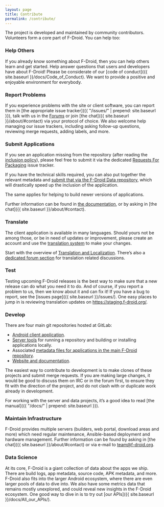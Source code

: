 ```yaml
---
layout: page
title: Contribute
permalink: /contribute/
---
```

The project is developed and maintained by community contributors. Volunteers form a core part of F-Droid.  You can help too:

### Help Others

If you already know something about F-Droid, then you can help others learn and
get started.  Help answer questions that users and developers have about
F-Droid!  Please be considerate of our [code of conduct]({{ site.baseurl
}}/docs/Code_of_Conduct).  We want to provide a positive and enjoyable
environment for everybody.

### Report Problems

If you experience problems with the site or client software, you can report them
in [the appropriate issue tracker]({{ "/issues/" | prepend: site.baseurl }}),
talk with us in the [Forums](https://forum.f-droid.org/) or join [the chat]({{ site.baseurl }}/about/#contact)
via your protocol of choice.
We also welcome help managing our issue trackers, including asking follow-up
questions, reviewing merge requests, adding labels, and more.

### Submit Applications

If you see an application missing from the repository (after reading the
[inclusion policy](../docs/Inclusion_Policy)), please feel free to submit it via
the dedicated [Requests For Packaging](https://gitlab.com/fdroid/rfp/issues)
issue tracker.

If you have the technical skills required, you can also put together the
relevant metadata and
[submit that via the F-Droid Data repository](https://gitlab.com/fdroid/fdroiddata/blob/master/CONTRIBUTING.md),
which will drastically speed up the inclusion of the application.

The same applies for helping to build newer versions of applications.

Further information can be found in [the documentation](../docs), or by asking
in [the chat]({{ site.baseurl }}/about/#contact).

### Translate

The client application is available in many languages. Should yours not be among
those, or be in need of updates or improvement, please create an account and use
the [translation system](https://hosted.weblate.org/projects/f-droid/) to make
your changes.

Start with the overview of
[Translation and Localization](../docs/Translation_and_Localization). There’s
also a [dedicated forum section](https://forum.f-droid.org/c/translation) for
translation related discussions.

### Test

Testing upcoming F-Droid releases is the best way to make sure that a new
release can do what you need it to do. And of course, if you report a problem to
us, then we know about it and can fix it! If you have a bug to report, see the
[issues page]({{ site.baseurl }}/issues/). One easy places to jump in is
reviewing translation updates on <https://staging.f-droid.org/>.

### Develop

There are four main git repositories hosted at GitLab:

* [Android client application](https://gitlab.com/fdroid/fdroidclient).
* [Server tools](https://gitlab.com/fdroid/fdroidserver) for running a repository and building or installing applications locally.
* Associated [metadata files for applications in the main F-Droid repository](https://gitlab.com/fdroid/fdroiddata).
* [Website and documentation](https://gitlab.com/fdroid/fdroid-website).

The easiest way to contribute to development is to make clones of these projects
and submit merge requests. If you are making large changes, it would be good to
discuss them on IRC or in the forum first, to ensure they fit with the direction
of the project, and do not clash with or duplicate work already in development.

For working with the server and data projects, it’s a good idea to read
[the manual]({{ "/docs/" | prepend: site.baseurl }}).

### Maintain Infrastructure

F-Droid provides multiple servers (builders, web portal, download areas and
more) which need regular maintenance, Ansible-based deployment and hardware
management. Further information can be found by asking in
[the chat]({{ site.baseurl }}/about/#contact) or via e-mail to team@f-droid.org.

### Data Science

At its core, F-Droid is a giant collection of data about the apps we ship.
There are build logs, app metadata, source code, APK metadata, and more.
F-Droid also fits into the larger Android ecosystem, where there are even larger
pools of data to dive into.  We also have some metrics data that remains mostly
unexplored, and could reveal new insights in the F-Droid ecosystem.  One good
way to dive in is to try out [our APIs]({{ site.baseurl }}/docs/All_our_APIs/).
